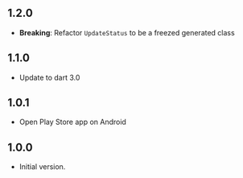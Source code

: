 ## 1.2.0
- **Breaking**: Refactor `UpdateStatus` to be a freezed generated class

## 1.1.0
- Update to dart 3.0

## 1.0.1
- Open Play Store app on Android

## 1.0.0
- Initial version.
